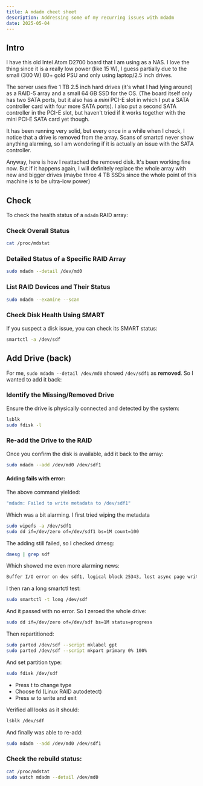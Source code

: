 ```yaml
---
title: A mdadm cheet sheet
description: Addressing some of my recurring issues with mdadm
date: 2025-05-04
---
```


## Intro
I have this old Intel Atom D2700 board that I am using as a NAS. I love the thing since it is a really low power (like 15 W), I guess partially due to the small (300 W) 80+ gold PSU and only using laptop/2.5 inch drives.

The server uses five 1 TB 2.5 inch hard drives (it's what I had lying around) as a RAID-5 array and a small 64 GB SSD for the OS. (The board itself only has two SATA ports, but it also has a *mini* PCI-E slot in which I put a SATA controller card with four more SATA ports). I also put a second SATA controller in the PCI-E slot, but haven't tried if it works together with the mini PCI-E SATA card yet though.

It has been running very solid, but every once in a while when I check, I notice that a drive is removed from the array. Scans of smartctl never show anything alarming, so I am wondering if it is actually an issue with the SATA controller.

Anyway, here is how I reattached the removed disk. It's been working fine now. But if it happens again, I will definitely replace the whole array with new and bigger drives (maybe three 4 TB SSDs since the whole point of this machine is to be ultra-low power)


## Check
To check the health status of a `mdadm` RAID array:

### **Check Overall Status**

```bash
cat /proc/mdstat
```

### Detailed Status of a Specific RAID Array

```bash
sudo mdadm --detail /dev/md0
```

### List RAID Devices and Their Status

```bash
sudo mdadm --examine --scan
```

### Check Disk Health Using SMART

If you suspect a disk issue, you can check its SMART status:

```bash
smartctl -a /dev/sdf
```

## Add Drive (back)
For me, `sudo mdadm --detail /dev/md0` showed `/dev/sdf1` as **removed**. So I wanted to add it back:

### Identify the Missing/Removed Drive

Ensure the drive is physically connected and detected by the system:

```bash
lsblk
sudo fdisk -l
```

### Re-add the Drive to the RAID

Once you confirm the disk is available, add it back to the array:

```bash
sudo mdadm --add /dev/md0 /dev/sdf1
```

#### Adding fails with error:
The above command yielded:

```bash
"mdadm: Failed to write metadata to /dev/sdf1"
```

Which was a bit alarming. I first tried wiping the metadata

```bash
sudo wipefs -a /dev/sdf1
sudo dd if=/dev/zero of=/dev/sdf1 bs=1M count=100
```

The adding still failed, so I checked dmesg:

```bash
dmesg | grep sdf
```

Which showed me even more alarming news:

```bash
Buffer I/O error on dev sdf1, logical block 25343, lost async page write
```

I then ran a long smartctl test:

```bash
sudo smartctl -t long /dev/sdf
```

And it passed with no error. So I zeroed the whole drive:

```bash
sudo dd if=/dev/zero of=/dev/sdf bs=1M status=progress
```

Then repartitioned:
```bash
sudo parted /dev/sdf --script mklabel gpt
sudo parted /dev/sdf --script mkpart primary 0% 100%
```

And set partition type:
```bash
sudo fdisk /dev/sdf
```
- Press t to change type
- Choose fd (Linux RAID autodetect)
- Press w to write and exit


Verified all looks as it should:

```bash
lsblk /dev/sdf
```

And finally was able to re-add:

```bash
sudo mdadm --add /dev/md0 /dev/sdf1
```

### Check the rebuild status:

```bash
cat /proc/mdstat
sudo watch mdadm --detail /dev/md0
```
